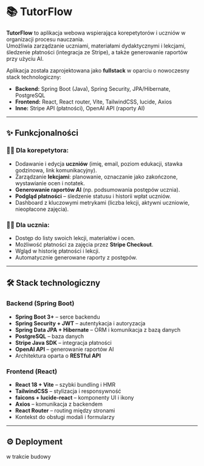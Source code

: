# 📚 TutorFlow

**TutorFlow** to aplikacja webowa wspierająca korepetytorów i uczniów w organizacji procesu nauczania.  
Umożliwia zarządzanie uczniami, materiałami dydaktycznymi i lekcjami, śledzenie płatności (integracja ze Stripe), a także generowanie raportów przy użyciu AI.  

Aplikacja została zaprojektowana jako **fullstack** w oparciu o nowoczesny stack technologiczny:  
- **Backend:** Spring Boot (Java), Spring Security, JPA/Hibernate, PostgreSQL  
- **Frontend:** React, React router, Vite, TailwindCSS, lucide, Axios  
- **Inne:** Stripe API (płatności), OpenAI API (raporty AI)  

---

## ✨ Funkcjonalności

### 👨‍🏫 Dla korepetytora:
- Dodawanie i edycja **uczniów** (imię, email, poziom edukacji, stawka godzinowa, link komunikacyjny).  
- Zarządzanie **lekcjami**: planowanie, oznaczanie jako zakończone, wystawianie ocen i notatek.  
- **Generowanie raportów AI** (np. podsumowania postępów ucznia).  
- **Podgląd płatności** – śledzenie statusu i historii wpłat uczniów.  
- Dashboard z kluczowymi metrykami (liczba lekcji, aktywni uczniowie, nieopłacone zajęcia).  

### 👩‍🎓 Dla ucznia:
- Dostęp do listy swoich lekcji, materiałów i ocen.  
- Możliwość płatności za zajęcia przez **Stripe Checkout**.  
- Wgląd w historię płatności i lekcji.  
- Automatycznie generowane raporty z postępów.  

---

## 🛠️ Stack technologiczny

### Backend (Spring Boot)
- **Spring Boot 3+** – serce backendu  
- **Spring Security + JWT** – autentykacja i autoryzacja  
- **Spring Data JPA + Hibernate** – ORM i komunikacja z bazą danych  
- **PostgreSQL** – baza danych 
- **Stripe Java SDK** – integracja płatności  
- **OpenAI API** – generowanie raportów AI  
- Architektura oparta o **RESTful API**  

### Frontend (React)
- **React 18 + Vite** – szybki bundling i HMR  
- **TailwindCSS** – stylizacja i responsywność  
- **faicons + lucide-react** – komponenty UI i ikony  
- **Axios** – komunikacja z backendem  
- **React Router** – routing między stronami  
- Kontekst do obsługi modali i formularzy  

---

## ⚙️ Deployment

w trakcie budowy
